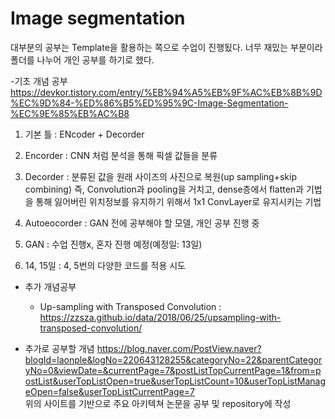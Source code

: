 # Image segmentation
대부분의 공부는 Template을 활용하는 쪽으로 수업이 진행됬다.
너무 재밌는 부분이라 폴더를 나누어 개인 공부를 하기로 했다.

-기초 개념 공부 \
https://devkor.tistory.com/entry/%EB%94%A5%EB%9F%AC%EB%8B%9D%EC%9D%84-%ED%86%B5%ED%95%9C-Image-Segmentation-%EC%9E%85%EB%AC%B8

1. 기본 틀 : ENcoder + Decorder
2. Encorder : CNN 처럼 분석을 통해 픽셀 값들을 분류
3. Decorder : 분류된 값을 원래 사이즈의 사진으로 복원(up sampling+skip combining)
즉, Convolution과 pooling을 거치고, dense층에서 flatten과 기법을 통해 잃어버린 위치정보를 유지하기 위해서 1x1 ConvLayer로 유지시키는 기법

4. Autoeocorder : GAN 전에 공부해야 할 모델, 개인 공부 진행 중
5. GAN : 수업 진행x, 혼자 진행 예정(예정일: 13일)
6. 14, 15일 : 4, 5번의 다양한 코드를 적용 시도

 
  - 추가 개념공부
    - Up-sampling with Transposed Convolution
  : https://zzsza.github.io/data/2018/06/25/upsampling-with-transposed-convolution/
  
  - 추가로 공부할 개념
  https://blog.naver.com/PostView.naver?blogId=laonple&logNo=220643128255&categoryNo=22&parentCategoryNo=0&viewDate=&currentPage=7&postListTopCurrentPage=1&from=postList&userTopListOpen=true&userTopListCount=10&userTopListManageOpen=false&userTopListCurrentPage=7 \
  위의 사이트를 기반으로 주요 아키텍쳐 논문을 공부 및 repository에 작성
  
